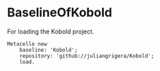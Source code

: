 # BaselineOfKobold
For loading the Kobold project.

```smalltalk
Metacello new
	baseline: 'Kobold';
	repository: 'github://juliangrigera/Kobold';
	load.
```
